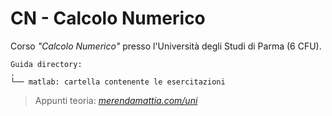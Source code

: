 # CN - Calcolo Numerico
Corso _"Calcolo Numerico"_ presso l'Università degli Studi di Parma (6 CFU).  
```
Guida directory:
.
└── matlab: cartella contenente le esercitazioni 
```

> Appunti teoria: _[merendamattia.com/uni](https://www.merendamattia.com/uni.html)_
